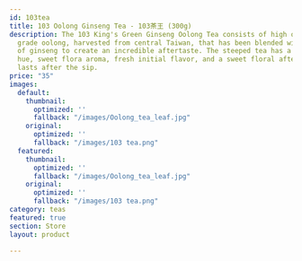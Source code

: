 ```yaml
---
id: 103tea
title: 103 Oolong Ginseng Tea - 103茶王 (300g)
description: The 103 King's Green Ginseng Oolong Tea consists of high quality, 4th
  grade oolong, harvested from central Taiwan, that has been blended with a touch
  of ginseng to create an incredible aftertaste. The steeped tea has a light green-yellow
  hue, sweet flora aroma, fresh initial flavor, and a sweet floral aftertaste which
  lasts after the sip.
price: "35"
images:
  default:
    thumbnail:
      optimized: ''
      fallback: "/images/Oolong_tea_leaf.jpg"
    original:
      optimized: ''
      fallback: "/images/103 tea.png"
  featured:
    thumbnail:
      optimized: ''
      fallback: "/images/Oolong_tea_leaf.jpg"
    original:
      optimized: ''
      fallback: "/images/103 tea.png"
category: teas
featured: true
section: Store
layout: product

---
```

